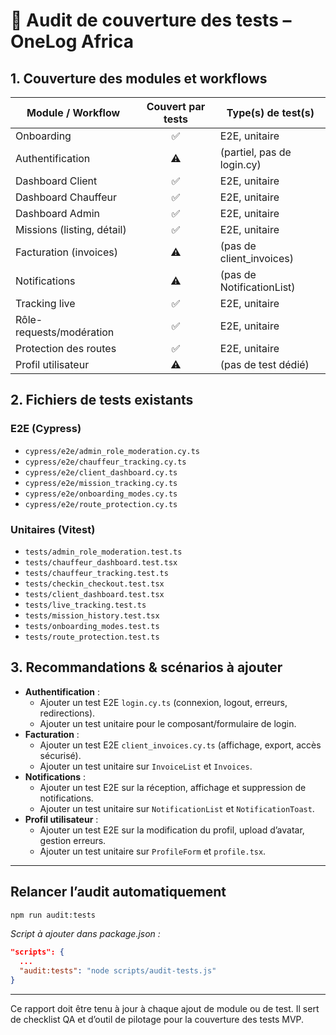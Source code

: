 # 🧪 Audit de couverture des tests – OneLog Africa

## 1. Couverture des modules et workflows

| Module / Workflow              | Couvert par tests | Type(s) de test(s)        |
|-------------------------------|:-----------------:|---------------------------|
| Onboarding                    |       ✅          | E2E, unitaire             |
| Authentification              |       ⚠️          | (partiel, pas de login.cy)|
| Dashboard Client              |       ✅          | E2E, unitaire             |
| Dashboard Chauffeur           |       ✅          | E2E, unitaire             |
| Dashboard Admin               |       ✅          | E2E, unitaire             |
| Missions (listing, détail)    |       ✅          | E2E, unitaire             |
| Facturation (invoices)        |       ⚠️          | (pas de client_invoices)  |
| Notifications                 |       ⚠️          | (pas de NotificationList) |
| Tracking live                 |       ✅          | E2E, unitaire             |
| Rôle-requests/modération      |       ✅          | E2E, unitaire             |
| Protection des routes         |       ✅          | E2E, unitaire             |
| Profil utilisateur            |       ⚠️          | (pas de test dédié)       |

## 2. Fichiers de tests existants

### E2E (Cypress)
- `cypress/e2e/admin_role_moderation.cy.ts`
- `cypress/e2e/chauffeur_tracking.cy.ts`
- `cypress/e2e/client_dashboard.cy.ts`
- `cypress/e2e/mission_tracking.cy.ts`
- `cypress/e2e/onboarding_modes.cy.ts`
- `cypress/e2e/route_protection.cy.ts`

### Unitaires (Vitest)
- `tests/admin_role_moderation.test.ts`
- `tests/chauffeur_dashboard.test.tsx`
- `tests/chauffeur_tracking.test.ts`
- `tests/checkin_checkout.test.tsx`
- `tests/client_dashboard.test.tsx`
- `tests/live_tracking.test.ts`
- `tests/mission_history.test.tsx`
- `tests/onboarding_modes.test.ts`
- `tests/route_protection.test.ts`

## 3. Recommandations & scénarios à ajouter

- **Authentification** :
  - Ajouter un test E2E `login.cy.ts` (connexion, logout, erreurs, redirections).
  - Ajouter un test unitaire pour le composant/formulaire de login.
- **Facturation** :
  - Ajouter un test E2E `client_invoices.cy.ts` (affichage, export, accès sécurisé).
  - Ajouter un test unitaire sur `InvoiceList` et `Invoices`.
- **Notifications** :
  - Ajouter un test E2E sur la réception, affichage et suppression de notifications.
  - Ajouter un test unitaire sur `NotificationList` et `NotificationToast`.
- **Profil utilisateur** :
  - Ajouter un test E2E sur la modification du profil, upload d’avatar, gestion erreurs.
  - Ajouter un test unitaire sur `ProfileForm` et `profile.tsx`.

---

## Relancer l’audit automatiquement

```sh
npm run audit:tests
```

_Script à ajouter dans package.json :_
```json
"scripts": {
  ...
  "audit:tests": "node scripts/audit-tests.js"
}
```

---

Ce rapport doit être tenu à jour à chaque ajout de module ou de test. Il sert de checklist QA et d’outil de pilotage pour la couverture des tests MVP.
